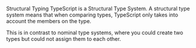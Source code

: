 Structural Typing
TypeScript is a Structural Type System. A structural type system means that when comparing types, TypeScript only takes into account the members on the type.

This is in contrast to nominal type systems, where you could create two types but could not assign them to each other.